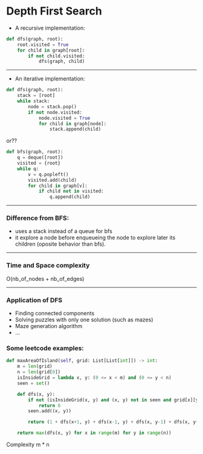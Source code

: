 # Depth First Search


- A recursive implementation:
```python
def dfs(graph, root):
    root.visited = True
    for child in graph[root]:
        if not child.visited:
            dfs(graph, child)
```
***
- An iterative implementation:
```python
def dfs(graph, root):
    stack = [root]
    while stack:
        node = stack.pop()
        if not node.visited:
            node.visited = True
            for child in graph[node]:
                stack.append(child)
```
or??
```python
def bfs(graph, root):
    q = deque([root])
    visited = {root}
    while q:
        v = q.popleft()
        visited.add(child)
        for child in graph[v]:
            if child not in visited:
                q.append(child)
```
***
### Difference from BFS:   
- uses a stack instead of a queue for bfs
- it explore a node before enqueueing the node to explore later its children (oposite behavior than bfs).

***
### Time and Space complexity
O(nb_of_nodes + nb_of_edges)

***
### Application of DFS
- Finding connected components
- Solving puzzles with only one solution (such as mazes)
- Maze generation algorithm
- ...


### Some leetcode examples:
```python
def maxAreaOfIsland(self, grid: List[List[int]]) -> int:
    m = len(grid)
    n = len(grid[0])
    isInsideGrid = lambda x, y: (0 <= x < m) and (0 <= y < n)
    seen = set()

    def dfs(x, y):
        if not (isInsideGrid(x, y) and (x, y) not in seen and grid[x][y]):
            return 0
        seen.add((x, y))

        return (1 + dfs(x+1, y) + dfs(x-1, y) + dfs(x, y-1) + dfs(x, y+1))

    return max(dfs(x, y) for x in range(m) for y in range(n))
```

Complexity m * n